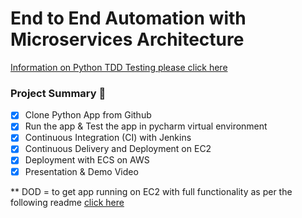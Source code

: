 # End to End Automation with Microservices Architecture

[Information on Python TDD Testing please click here](https://github.com/DanTeegan/End_to_End_Automation_with_Microservices_Architecture/blob/master/Python_TDD_Testing.md)


### Project Summary :thought_balloon:

- [x] Clone Python App from Github
- [x] Run the app & Test the app in pycharm virtual environment
- [x] Continuous Integration (CI) with Jenkins 
- [x] Continuous Delivery and Deployment on EC2
- [x] Deployment with ECS on AWS
- [x] Presentation & Demo Video 

** DOD = to get app running on EC2 with full functionality as per the following readme [click here](https://github.com/DanTeegan/Final_Project_Python_App_CI-CD/blob/master/README.md)

